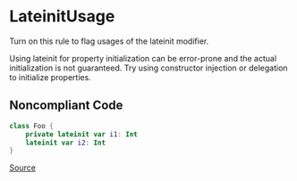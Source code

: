 # LateinitUsage

Turn on this rule to flag usages of the lateinit modifier.

Using lateinit for property initialization can be error-prone and the actual initialization is not
guaranteed. Try using constructor injection or delegation to initialize properties.

## Noncompliant Code

```kotlin
class Foo {
    private lateinit var i1: Int
    lateinit var i2: Int
}
```

[Source](https://detekt.github.io/detekt/potential-bugs.html#lateinitusage)
